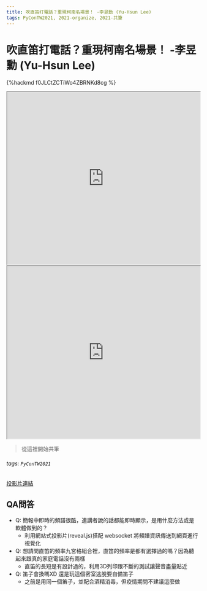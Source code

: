 ```yaml
---
title: 吹直笛打電話？重現柯南名場景！ -李昱勳 (Yu-Hsun Lee)
tags: PyConTW2021, 2021-organize, 2021-共筆
---
```


# 吹直笛打電話？重現柯南名場景！ -李昱勳 (Yu-Hsun Lee)

{%hackmd f0JLCtZCTiWo4ZBRNKd8cg %}

<iframe src="https://app.sli.do/event/rj04eisc" height=450 width=100%></iframe>

<iframe src="https://wall.sli.do/event/rj04eisc?section=fce2d5bc-a39d-4f90-b25e-86213547d016" height=450 width=100%></iframe>

> 從這裡開始共筆

###### tags: `PyConTW2021`

[投影片連結](https://www.andylee.tw/mathhack_slide/)

## QA問答
- Q: 簡報中即時的頻譜很酷，連講者說的話都能即時顯示，是用什麼方法或是軟體做到的？
	- 利用網站式投影片(reveal.js)搭配 websocket 將頻譜資訊傳送到網頁進行視覺化
- Q: 想請問直笛的頻率九宮格組合裡，直笛的頻率是都有選擇過的嗎？因為聽起來跟真的家庭電話沒有兩樣
	- 直笛的長短是有設計過的，利用3D列印跟不斷的測試讓聲音盡量貼近
- Q: 笛子會換嗎XD 還是玩這個密室逃脫要自備笛子
    - 之前是用同一個笛子，並配合酒精消毒，但疫情期間不建議這麼做